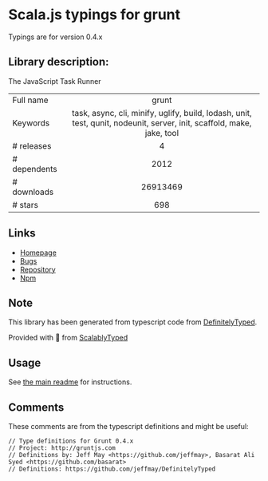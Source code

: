 
# Scala.js typings for grunt

Typings are for version 0.4.x

## Library description:
The JavaScript Task Runner

|                    |                 |
| ------------------ | :-------------: |
| Full name          | grunt |
| Keywords           | task, async, cli, minify, uglify, build, lodash, unit, test, qunit, nodeunit, server, init, scaffold, make, jake, tool |
| # releases         | 4 |
| # dependents       | 2012 |
| # downloads        | 26913469 |
| # stars            | 698 |

## Links
- [Homepage](https://gruntjs.com/)
- [Bugs](https://github.com/gruntjs/grunt/issues)
- [Repository](https://github.com/gruntjs/grunt)
- [Npm](https://www.npmjs.com/package/grunt)
    


## Note
This library has been generated from typescript code from [DefinitelyTyped](https://definitelytyped.org).

Provided with :purple_heart: from [ScalablyTyped](https://github.com/oyvindberg/ScalablyTyped)

## Usage
See [the main readme](../../readme.md) for instructions.

## Comments

These comments are from the typescript definitions and might be useful:
```
// Type definitions for Grunt 0.4.x
// Project: http://gruntjs.com
// Definitions by: Jeff May <https://github.com/jeffmay>, Basarat Ali Syed <https://github.com/basarat>
// Definitions: https://github.com/jeffmay/DefinitelyTyped

```

